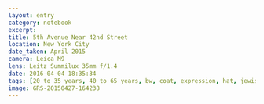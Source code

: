 ```yaml
--- 
layout: entry
category: notebook
excerpt:
title: 5th Avenue Near 42nd Street
location: New York City
date_taken: April 2015
camera: Leica M9
lens: Leitz Summilux 35mm f/1.4
date: 2016-04-04 18:35:34
tags: [20 to 35 years, 40 to 65 years, bw, coat, expression, hat, jewish, man, orthodox, woman]
image: GRS-20150427-164238
---
```

